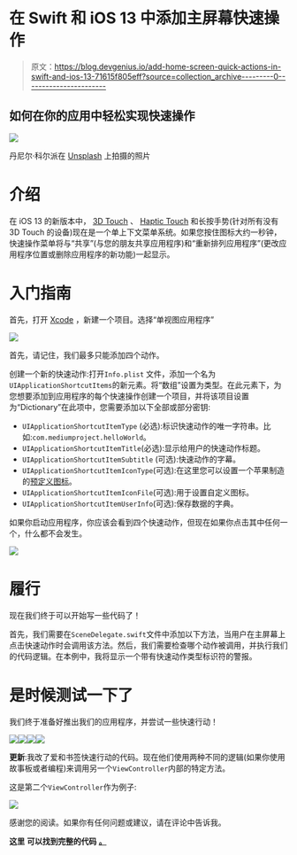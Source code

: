# 在 Swift 和 iOS 13 中添加主屏幕快速操作

> 原文：<https://blog.devgenius.io/add-home-screen-quick-actions-in-swift-and-ios-13-71615f805eff?source=collection_archive---------0----------------------->

## 如何在你的应用中轻松实现快速操作

![](img/eacd36a1d51f2eb2124389d459bf6d24.png)

丹尼尔·科尔派在 [Unsplash](https://unsplash.com?utm_source=medium&utm_medium=referral) 上拍摄的照片

# 介绍

在 iOS 13 的新版本中， [3D Touch](https://developer.apple.com/ios/3d-touch/) 、 [Haptic Touch](https://developer.apple.com/documentation/ios_ipados_release_notes/ios_ipados_13_1_release_notes) 和长按手势(针对所有没有 3D Touch 的设备)现在是一个单上下文菜单系统。如果您按住图标大约一秒钟，快速操作菜单将与“共享”(与您的朋友共享应用程序)和“重新排列应用程序”(更改应用程序位置或删除应用程序的新功能)一起显示。

# 入门指南

首先，打开 [Xcode](https://developer.apple.com/xcode/) ，新建一个项目。选择“单视图应用程序”

![](img/8e35630a8290062d9bb5937aff1f4461.png)

首先，请记住，我们最多只能添加四个动作。

创建一个新的快速动作:打开`Info.plist` 文件，添加一个名为`UIApplicationShortcutItems`的新元素。将“数组”设置为类型。在此元素下，为您想要添加到应用程序的每个快速操作创建一个项目，并将该项目设置为“Dictionary”在此项中，您需要添加以下全部或部分密钥:

*   `UIApplicationShortcutItemType` (必选):标识快速动作的唯一字符串。比如:`com.mediumproject.helloWorld`。
*   `UIApplicationShortcutItemTitle`(必选):显示给用户的快速动作标题。
*   `UIApplicationShortcutItemSubtitle` (可选):快速动作的字幕。
*   `UIApplicationShortcutItemIconType`(可选):在这里您可以设置一个苹果制造的[预定义图标](https://developer.apple.com/documentation/uikit/uiapplicationshortcuticon/icontype)。
*   `UIApplicationShortcutItemIconFile`(可选):用于设置自定义图标。
*   `UIApplicationShortcutItemUserInfo`(可选):保存数据的字典。

如果你启动应用程序，你应该会看到四个快速动作，但现在如果你点击其中任何一个，什么都不会发生。

![](img/d0e6e0ae43775273833e7d35054b7548.png)

# 履行

现在我们终于可以开始写一些代码了！

首先，我们需要在`SceneDelegate.swift`文件中添加以下方法，当用户在主屏幕上点击快速动作时会调用该方法。然后，我们需要检查哪个动作被调用，并执行我们的代码逻辑。在本例中，我将显示一个带有快速动作类型标识符的警报。

# 是时候测试一下了

我们终于准备好推出我们的应用程序，并尝试一些快速行动！

![](img/12e7edfaac0c3ae1af6c6ac4dcf26b9b.png)![](img/1c9974d435b48d44ddef23ec1c6b22e0.png)![](img/bee15ec528acd6b12d6e4256e2416f38.png)![](img/6a1f6e82f429064325ebfde36b3ef42e.png)

**更新**:我改了爱和书签快速行动的代码。现在他们使用两种不同的逻辑(如果你使用故事板或者编程)来调用另一个`ViewController`内部的特定方法。

这是第二个`ViewController`作为例子:

[![](img/2a5f4681ef2bdba5652dc9b023b668a0.png)](https://www.buymeacoffee.com/nicolidomenico)

感谢您的阅读。如果你有任何问题或建议，请在评论中告诉我。

**这里** **可以找到完整的代码** [**。**](https://github.com/domeniconicoli/QuickActions)